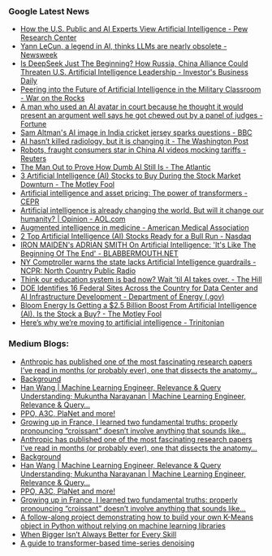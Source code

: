 ### Google Latest News
<!-- GOOGLE-NEWS-CONTENT:START -->

- [How the U.S. Public and AI Experts View Artificial Intelligence - Pew Research Center](https://news.google.com/rss/articles/CBMirwFBVV95cUxOVlNTUHoxVHlZLXNLNW9QSFYweGtidUplcWhLbndiVk1NMXZTaWc0TVo5VVUydlp5WncyVktQdTZpbHRSQzZzTWU5UWhEa0w4aEk1dUVSX2RVSktwbU5jWW45NXJLUkxvZ2ZCOW1IeWtWY1d4YXAxQmFSZEJIM2FXQW5oT2lpaXhzTnNvaEVUbGZMY2JfUUF4d1J6ZWswTlhsNmJfSTFqMWxidWR0N1RZ?oc=5)
- [Yann LeCun, a legend in AI, thinks LLMs are nearly obsolete - Newsweek](https://news.google.com/rss/articles/CBMikAFBVV95cUxPemVFbTFrVnVyYkNfUFdnbXliN0g0cUhZajZSMUNXZGRTQkR5b0hjYjctNU5IUG9sbXVqanhlTDd2R2RJVTFJY2VsNzhIN2VXX3I3SXBORUM3YjNXMTNvRnJJeFctX2NXY01BOUU3MlQ0OUlzdk1qT0lsSV9hMFE2R0VMS1ZaSmpUazlhYmNIRU4?oc=5)
- [Is DeepSeek Just The Beginning? How Russia, China Alliance Could Threaten U.S. Artificial Intelligence Leadership - Investor's Business Daily](https://news.google.com/rss/articles/CBMijAFBVV95cUxOYnlBZmc4dHQxT1o2WFVRNEFSb3p5THRNMFE5ZWJYcVgyNG93U0syazEzZGd0dWI3MlNnXzJkSnFoYkhXYkVHSWxCYjJ3ZjcwMlBlVXJNLS1WVnhFS2RseVZwSDlqUDdBRnh6T05jQW5fOUNrcjV4Si1lNzUtc3dydFljc2NRTUp6VW5OVQ?oc=5)
- [Peering into the Future of Artificial Intelligence in the Military Classroom - War on the Rocks](https://news.google.com/rss/articles/CBMisAFBVV95cUxQV0QxTXZFQlJVeU5yTjQ0ZTB1TU14eDVta00xYW5BRDc4MHJmUlVxS3NqTkZERDRHTW5CNG5HeFlDTUdkcEVVOWZ6c25wam0xQWFsSzVUVjFMcHdjYzNEWXFaWFhJLWV0OHFELVpaazVsdGZ2dndxS2FXTm40Y0pJeFJWTDFJUzVvSTNnWUpLSU5qQVd5U1lkQy1nel9VSUQ4Q3ZGaDdLODJlSDZKdUZVYw?oc=5)
- [A man who used an AI avatar in court because he thought it would present an argument well says he got chewed out by a panel of judges - Fortune](https://news.google.com/rss/articles/CBMid0FVX3lxTE1mT0NRWFpLUWxETzFELWhfenJhbjJTSlpNNTAzRGRSMDhtV3E4WWIzemNjenA0OUUtc0tSbDBSR0t3V3lfczY3ZldIQVE3MlpQS18yb2UxX3lmWmlzZTVNX0ZCZEI2WDZ5VE5VaWRhcjBxSGp0aEhZ?oc=5)
- [Sam Altman's AI image in India cricket jersey sparks questions - BBC](https://news.google.com/rss/articles/CBMiWkFVX3lxTE1lZG5OTGxzVV9fTDBzMXdXWC1pWjNjU0NQUGFjcXFhd01tMUVKZDRCdFNmMUxacVNORFJPQUlpY1hxV3lkOURLRHpMc0RNR1pJNWJaTGd6U1BWUdIBX0FVX3lxTFB0Xzh5bVBLZUFFWWl2c0E3ZktFNFZWNFJCeXUxODNYU2dCdWYzTFJQalBpOW45Wm1PQ1NKakw0cGl0TTNOQkhLTWVWMWVfR2ZTOG43a3ZKQ3VMenhQLWRn?oc=5)
- [AI hasn’t killed radiology, but it is changing it - The Washington Post](https://news.google.com/rss/articles/CBMikgFBVV95cUxQX3h5WE5FSzRjNGJFSnBUc3ExZXp2dzBwMkg3czBxRF8wbU9NYm5uLWFLVDRlZkFSMUFidnNpTFZTMlBPcjNHcXBHcXJOSnhlY3BUODE4cGwyc3IzX3Z0a0ZwWEw4WG9kSjRJZ3FET1ZtRTZqUmJhWklpV19MT0xYZzZYNTVsdDlkRlNPZzlaTjB1QQ?oc=5)
- [Robots, fraught consumers star in China AI videos mocking tariffs - Reuters](https://news.google.com/rss/articles/CBMizAFBVV95cUxQal9LUjRtdHFuQjRGTUhvOVlZbmRhanctQ3Q0U3JtZ29tenlabDNpLWNVcUZsV3VKUzNVNFZBMFpyQkdzVWtVNVJvV0o5RGFjQXVIMVFRWFVybF9MRGNVUW83SmROZHdCT3ZydkVLNGdJeVNFTWlfOTJKbmxqNDBKd09icm5XYnl0MkRUS2l2NGI4Q2VuaFZ0cHFlVHlfY1JYSlFidlYzRWtBMUVGemdMNnBUTVZybDdRU3Y4S3hVN3ZQZUNnVS0zMTdxeHg?oc=5)
- [The Man Out to Prove How Dumb AI Still Is - The Atlantic](https://news.google.com/rss/articles/CBMiiwFBVV95cUxQcExBY0pjaFNLc216Wm1oRFljekMyUUhqMmNPNW1idkI3QWpYSFk3YUhSeFVCU216dDB1ckptMVVxSXNuc1Voekw0QXNEZzFCMno4UDFLUmlzWjhGNjQ3b1QzUklfU1Y3MEZWMHVQVEFib1hKNWp6bkRpcWJoNm84QkpfUENndkRZT2cw?oc=5)
- [3 Artificial Intelligence (AI) Stocks to Buy During the Stock Market Downturn - The Motley Fool](https://news.google.com/rss/articles/CBMimAFBVV95cUxQbXdDRXo1ZXB1Z3lUVnhTZllvMG00allQemFLdmF6MG9UTlpUUXpWS1dMZFFJUktaY1A4Y0ZXMXZwbEdxNTNFSTRNR2ZZNjVSc1FUclNiczhyTUpiUU5sYTlRQ3RsNURKeWF5YWljcjVWVHhqRHZva0lyT1ZVUG9KaTVtSFF2TjVCS1lLTmRiTWJ0Q1RPalp2Uw?oc=5)
- [Artificial intelligence and asset pricing: The power of transformers - CEPR](https://news.google.com/rss/articles/CBMilwFBVV95cUxPelh1ei1OQ28xZ0Vudng5dUNiamlMY2xiRmlENHFERzRpaUVCU0pSUE52WHRCd0xKdWJNSm41RXFrOGVCOGFTNktLUmkwRU90N1hEZTBTZ2tJUTg1X0Y2SGo1Z2VhX2FvSW9RXy1QWEY0Q3RlLUFVRkF4b1IxYUdXekU0VXpPZ0syM0U3VVJUTlJha0hyTlJ3?oc=5)
- [Artificial intelligence is already changing the world. But will it change our humanity? | Opinion - AOL.com](https://news.google.com/rss/articles/CBMiiAFBVV95cUxPZUo2eWVRcmZqc2kwTThCb3gtRXdaLXB6V0pGTjlCYWhsRGZDMFY1RzFmUGR5b0tMUHhIaVdtUlpad1JxQXNxZkpYT3B3SDlSblNMbnBQWG1aYmFLNS1GU3A5dmQySnhIN3NUR0lGQnBnMERldDQxMENocEVwN3JkTU0tV2lQeWot?oc=5)
- [Augmented intelligence in medicine - American Medical Association](https://news.google.com/rss/articles/CBMijAFBVV95cUxPeUZ0UTJTcnpROXdXYWxHdDJMejBwVm9xZ1FtTFVnOHBHTTV5NDY1NFBRd0JzM2h6Qk1BZXVLeEhYWThQMVFoa3J3bGFFYVN6VjVnS3JvWDdRUjVxbHo4bEtaOWwxd1FXd01pYWxmYzRJWE9LMWtaM2FqS1BPdkJKYXNPSlRhcFpDUTVQSQ?oc=5)
- [2 Top Artificial Intelligence (AI) Stocks Ready for a Bull Run - Nasdaq](https://news.google.com/rss/articles/CBMikgFBVV95cUxPLTZNRGNJLXZ6RVJvVDBQX0dpYklIYlMxX3BDNXg2djJENzh6VS1kbk5pODFWR01SdUI0bWcyeHpwUVkxcTd4YzdzNWNXZHpFUHBjOV9YUS1ZVjBKUHRGM1E1amhBTVlUTkQwNDhRVUZiUzNUb2FWZEZQUXRaaXBMSjhFa25KcGdRMjVBd0pORUhhZw?oc=5)
- [IRON MAIDEN's ADRIAN SMITH On Artificial Intelligence: 'It's Like The Beginning Of The End' - BLABBERMOUTH.NET](https://news.google.com/rss/articles/CBMitwFBVV95cUxOTHVoalZVUElFWnBmWmMzVlEtLXhqeHRYZVhwMnRfOUdad05Ld3ZQeV8yMmdzZ2paaDlEbVlBRVpXeFhtTmRWOFg3dHZHR24ydGRIdFNUWWJaZmp4VThUcHlZN2pINzNuZk8wZ2VzRHpZRk1laXc1ZDM2NnBIdHU0cmc1Y2stQjdMOWhlVjA1NGJOT0tnME9ZQWswRl9oeUhGUmhla3lxRjBjYm1IeWZEUkZSc0Z0VGs?oc=5)
- [NY Comptroller warns the state lacks Artificial Intelligence guardrails - NCPR: North Country Public Radio](https://news.google.com/rss/articles/CBMi0wFBVV95cUxQWHVpR0V3MG5fRVo2dDNnMi1Oc2YzQ1NfZWp5MXRNcm9LN3U1bTMzMHNDcXRQZGw2eXd5dXEyRmFYcEJ4QWFZRzNpbjNFUmt6Y1U5c200OUJHSVlPcGdFbG9QRVBwZXRRUV9JUWY0akpIeEhVTzlwNXlSanVFV1E4SUxmREs3Um14WFA3R2lONjBqdTdxa21aMFItY1lFb2xxTVRRTjRRVW9rbEJyc3lYQ29RcGdsdVpLSmtHS1JfLVlaUERWY1ZXZkdHcjMtNFZhbGo0?oc=5)
- [Think our education system is bad now? Wait ’til AI takes over. - The Hill](https://news.google.com/rss/articles/CBMikAFBVV95cUxQbmpxNFZhOFFibmh0Tm9zN3lMaVFoQzVNb3NmMTJIbHlkMWYybVNMeFFxSXNjeEdxZ2tkckNrbGkyQlR3UlpzazNlbkk0dkJsRGt0d1dORUhRY1NkTDNxTkl5aVhHQ3FXYThOSU11R056MkxpYTFpZnViT2FxSWNnUmFwWnR4a1FIYVU3VTFBT2PSAZYBQVVfeXFMTlA1ak9nd2VaRWdUVHFBbmF2S1hjT1NxSjd6SFVCQ3RFdnlnYThxZ2M1R3UyQ201blI2VmZqRXByWTN3MnE0MGxUTko5bi00Z2RyNW1TMmp0MS1QNVFURl9UcTBwczRGWGdzQ2pTOGtBNmNONHJoalY5WVpXaDBxMFR6X25PNzcxeEpCVW9JaWxIcnZDZHdR?oc=5)
- [DOE Identifies 16 Federal Sites Across the Country for Data Center and AI Infrastructure Development - Department of Energy (.gov)](https://news.google.com/rss/articles/CBMisgFBVV95cUxPbmNveGVheDNPWnpWMDVXMUhVTXk1U2RvdFo2LURPWW1jTWVKRkgzdXVIVU5QemVMNFZSbVZNaVhYalFIVFF5emc3NXlzakxmaFhkc042blJsTUJLRWFiaEdlVGhHS3QzWFZ1czE4TDdHQVplMkRwSXZRNmhqTzFNNGJrVXBMME1jbUJ3WjR1MjVFdDIwSXN2bVMzMmt6MU9vRkF0S3Y0d3puMjByV29FckRn?oc=5)
- [Bloom Energy Is Getting a $2.5 Billion Boost From Artificial Intelligence (AI). Is the Stock a Buy? - The Motley Fool](https://news.google.com/rss/articles/CBMijgFBVV95cUxPa0NvR1oybW5DWkktSHk5eDllbHFLV2dGdWY2eHZuYW0yTXdrS3hQUWRXbE9rZzQ0RmFsSGx0RzlnTTZYVjhuLUVRdmhRYW9fTXZoSDlxQzBjMzZ0YjNocTVYYUZULXYyZE9DZ3lhVFUwTFFKOE9mdTNPRlJVaFhsamVaQjRQd1dLMmxTWVdR?oc=5)
- [Here’s why we’re moving to artificial intelligence - Trinitonian](https://news.google.com/rss/articles/CBMijAFBVV95cUxQZjQ2MGZjcFhlMXVpbjFFekRZMG1FNnJvWjRSeTZvSUR3VFBiaTVLdE81U0QzLVFTZkJobmQzYTlSQXhwSXJYa01UeE5BTHE1QkFESE8wc3liU29hZTBNWlZtQjIyNFZkSFRQM0pPUDRyWlpMbVlEa3BQSWR5X3NYWUJLY09ZSUxTcjhkZw?oc=5)<!-- GOOGLE-NEWS-CONTENT:END -->

### Medium Blogs:
<!-- MEDIUM-CONTENT:START -->

- [Anthropic has published one of the most fascinating research papers I’ve read in months (or probably ever), one that dissects the anatomy…](https://medium.com/@ignacio.de.gregorio.noblejas/discover-the-anatomy-of-the-ai-mind-89e3a687c70e?source=topic_portal---recommended_stories---machine_learning---0-107--------------------978a242c_fd28_42ee_b724_e5948ac1ed8a--------------)
- [Background](https://medium.com/data-science-collective/teach-your-gbm-to-extrapolate-with-model-stacking-eceda83c6a59?source=topic_portal---recommended_stories---machine_learning---1-107--------------------978a242c_fd28_42ee_b724_e5948ac1ed8a--------------)
- [Han Wang | Machine Learning Engineer, Relevance & Query Understanding; Mukuntha Narayanan | Machine Learning Engineer, Relevance & Query…](https://medium.com/pinterest-engineering/improving-pinterest-search-relevance-using-large-language-models-4cd938d4e892?source=topic_portal---recommended_stories---machine_learning---2-107--------------------978a242c_fd28_42ee_b724_e5948ac1ed8a--------------)
- [PPO, A3C, PlaNet and more!](https://medium.com/gitconnected/drawing-and-coding-18-rl-algorithms-from-scratch-714ec2f581e5?source=topic_portal---recommended_stories---machine_learning---3-107--------------------978a242c_fd28_42ee_b724_e5948ac1ed8a--------------)
- [Growing up in France, I learned two fundamental truths: properly pronouncing “croissant” doesn’t involve anything that sounds like…](https://medium.com/@elliotJL/croissants-and-code-how-a-french-pastry-might-just-save-us-from-the-ai-apocalypse-3252e31734fa?source=topic_portal---recommended_stories---machine_learning---4-107--------------------978a242c_fd28_42ee_b724_e5948ac1ed8a--------------)
- [Anthropic has published one of the most fascinating research papers I’ve read in months (or probably ever), one that dissects the anatomy…](https://medium.com/@ignacio.de.gregorio.noblejas/discover-the-anatomy-of-the-ai-mind-89e3a687c70e?source=topic_portal---recommended_stories---machine_learning---0-107--------------------978a242c_fd28_42ee_b724_e5948ac1ed8a--------------)
- [Background](https://medium.com/data-science-collective/teach-your-gbm-to-extrapolate-with-model-stacking-eceda83c6a59?source=topic_portal---recommended_stories---machine_learning---1-107--------------------978a242c_fd28_42ee_b724_e5948ac1ed8a--------------)
- [Han Wang | Machine Learning Engineer, Relevance & Query Understanding; Mukuntha Narayanan | Machine Learning Engineer, Relevance & Query…](https://medium.com/pinterest-engineering/improving-pinterest-search-relevance-using-large-language-models-4cd938d4e892?source=topic_portal---recommended_stories---machine_learning---2-107--------------------978a242c_fd28_42ee_b724_e5948ac1ed8a--------------)
- [PPO, A3C, PlaNet and more!](https://medium.com/gitconnected/drawing-and-coding-18-rl-algorithms-from-scratch-714ec2f581e5?source=topic_portal---recommended_stories---machine_learning---3-107--------------------978a242c_fd28_42ee_b724_e5948ac1ed8a--------------)
- [Growing up in France, I learned two fundamental truths: properly pronouncing “croissant” doesn’t involve anything that sounds like…](https://medium.com/@elliotJL/croissants-and-code-how-a-french-pastry-might-just-save-us-from-the-ai-apocalypse-3252e31734fa?source=topic_portal---recommended_stories---machine_learning---4-107--------------------978a242c_fd28_42ee_b724_e5948ac1ed8a--------------)
- [A follow-along project demonstrating how to build your own K-Means object in Python without relying on machine learning libraries](https://medium.com/gitconnected/diy-ai-ml-the-k-means-algorithm-441c5a47914f?source=topic_portal---recommended_stories---machine_learning---5-107--------------------978a242c_fd28_42ee_b724_e5948ac1ed8a--------------)
- [When Bigger Isn’t Always Better for Every Skill](https://medium.com/gitconnected/to-know-or-to-do-your-llm-cant-have-it-all-yet-2875fb6610e0?source=topic_portal---recommended_stories---machine_learning---6-107--------------------978a242c_fd28_42ee_b724_e5948ac1ed8a--------------)
- [A guide to transformer-based time-series denoising](https://medium.com/ai-advances/transformer-model-for-time-series-denoising-fa7dbdf895a3?source=topic_portal---recommended_stories---machine_learning---7-107--------------------978a242c_fd28_42ee_b724_e5948ac1ed8a--------------)<!-- MEDIUM-CONTENT:END -->
